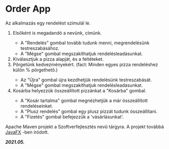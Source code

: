 Order App
=========================

Az alkalmazás egy rendelést szimulál le. 
<ol>
<li>Elsőként is megadandó a nevünk, címünk.</li>
<ul>
    <li>A "Rendelés" gombal tovább tudunk menni, megrendelésünk testreszabásához.</li>
    <li>A "Mégse" gombal megszakíthatjuk rendelésleadásunkat.</li>
</ul>
<li>Kiválasztjuk a pizza alapját, és a feltéteket.</li>
<li>Pörgetünk kedvezményekért. (fact: Minden egyes pizza rendeléshez külön % pörgethető.)</li>
<ul>
    <li>Az "Újra" gombal újra kezdhetjük rendelésünk testreszabását.</li>
    <li>A "Mégse" gombal megszakíthatjuk rendelésleadásunkat.</li>
</ul>
<li>Kosárba helyezzük összeállított pizzánkat a "Kosárba" gombal.</li>
<ul>
    <li>A "Kosár tartalma" gombal megnézhetjük a már összeállított rendeléseinket.</li>
    <li>A "Plusz rendelés" gombal egy plusz pizzát tudunk összeállítani.</li>
    <li>A "Fizetés" gombal befejezzük a 'vásárlásunkat'.</li>
</ul>
</ol>

Apache Maven projekt a Szoftverfejlesztés nevű tárgyra. A projekt továbbá [JavaFX](https://openjfx.io/) -ben íródott.

***2021.05.***